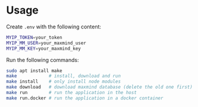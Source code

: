 # Usage

Create `.env` with the following content:
```bash	
MYIP_TOKEN=your_token
MYIP_MM_USER=your_maxmind_user
MYIP_MM_KEY=your_maxmind_key
```

Run the following commands:
```bash
sudo apt install make
make            # install, download and run
make install    # only install node modules
make download   # download maxmind database (delete the old one first)
make run        # run the application in the host
make run.docker # run the application in a docker container
```
